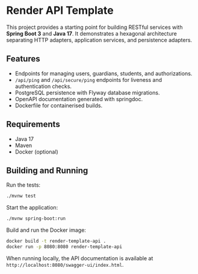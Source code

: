 # Render API Template

This project provides a starting point for building RESTful services with **Spring Boot 3** and **Java 17**. It demonstrates a hexagonal architecture separating HTTP adapters, application services, and persistence adapters.

## Features

* Endpoints for managing users, guardians, students, and authorizations.
* `/api/ping` and `/api/secure/ping` endpoints for liveness and authentication checks.
* PostgreSQL persistence with Flyway database migrations.
* OpenAPI documentation generated with springdoc.
* Dockerfile for containerised builds.

## Requirements

* Java 17
* Maven
* Docker (optional)

## Building and Running

Run the tests:

```bash
./mvnw test
```

Start the application:

```bash
./mvnw spring-boot:run
```

Build and run the Docker image:

```bash
docker build -t render-template-api .
docker run -p 8080:8080 render-template-api
```

When running locally, the API documentation is available at `http://localhost:8080/swagger-ui/index.html`.


